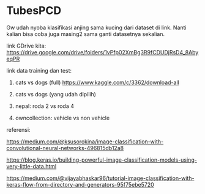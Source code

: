 # TubesPCD

Gw udah nyoba klasifikasi anjing sama kucing dari dataset di link. Nanti kalian bisa coba juga masing2 sama ganti datasetnya sekalian.

link GDrive kita: https://drive.google.com/drive/folders/1vPfp02XmBg3R9fCDUDjRsD4_8AbyeqPR

link data training dan test: 
1. cats vs dogs (full)
https://www.kaggle.com/c/3362/download-all

2. cats vs dogs (yang udah dipilih)

3. nepal: roda 2 vs roda 4

4. owncollection: vehicle vs non vehicle

referensi:

https://medium.com/@ksusorokina/image-classification-with-convolutional-neural-networks-496815db12a8

https://blog.keras.io/building-powerful-image-classification-models-using-very-little-data.html

https://medium.com/@vijayabhaskar96/tutorial-image-classification-with-keras-flow-from-directory-and-generators-95f75ebe5720

